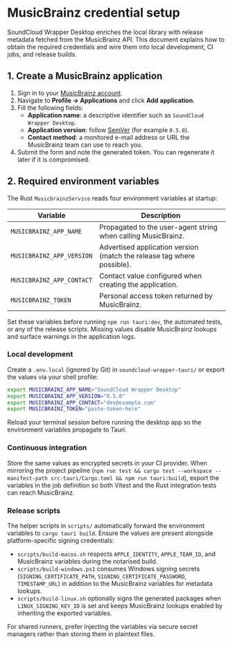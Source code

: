 # MusicBrainz credential setup

SoundCloud Wrapper Desktop enriches the local library with release metadata fetched from the MusicBrainz API. This document explains how to obtain the required credentials and wire them into local development, CI jobs, and release builds.

## 1. Create a MusicBrainz application
1. Sign in to your [MusicBrainz account](https://musicbrainz.org/login).
2. Navigate to **Profile → Applications** and click **Add application**.
3. Fill the following fields:
   - **Application name**: a descriptive identifier such as `SoundCloud Wrapper Desktop`.
   - **Application version**: follow [SemVer](https://semver.org/) (for example `0.5.0`).
   - **Contact method**: a monitored e-mail address or URL the MusicBrainz team can use to reach you.
4. Submit the form and note the generated token. You can regenerate it later if it is compromised.

## 2. Required environment variables
The Rust `MusicbrainzService` reads four environment variables at startup:

| Variable | Description |
| --- | --- |
| `MUSICBRAINZ_APP_NAME` | Propagated to the user-agent string when calling MusicBrainz. |
| `MUSICBRAINZ_APP_VERSION` | Advertised application version (match the release tag where possible). |
| `MUSICBRAINZ_APP_CONTACT` | Contact value configured when creating the application. |
| `MUSICBRAINZ_TOKEN` | Personal access token returned by MusicBrainz. |

Set these variables before running `npm run tauri:dev`, the automated tests, or any of the release scripts. Missing values disable MusicBrainz lookups and surface warnings in the application logs.

### Local development
Create a `.env.local` (ignored by Git) in `soundcloud-wrapper-tauri/` or export the values via your shell profile:

```bash
export MUSICBRAINZ_APP_NAME="SoundCloud Wrapper Desktop"
export MUSICBRAINZ_APP_VERSION="0.5.0"
export MUSICBRAINZ_APP_CONTACT="dev@example.com"
export MUSICBRAINZ_TOKEN="paste-token-here"
```

Reload your terminal session before running the desktop app so the environment variables propagate to Tauri.

### Continuous integration
Store the same values as encrypted secrets in your CI provider. When mirroring the project pipeline (`npm run test && cargo test --workspace --manifest-path src-tauri/Cargo.toml && npm run tauri:build`), export the variables in the job definition so both Vitest and the Rust integration tests can reach MusicBrainz.

### Release scripts
The helper scripts in `scripts/` automatically forward the environment variables to `cargo tauri build`. Ensure the values are present alongside platform-specific signing credentials:

- `scripts/build-macos.sh` respects `APPLE_IDENTITY`, `APPLE_TEAM_ID`, and MusicBrainz variables during the notarised build.
- `scripts/build-windows.ps1` consumes Windows signing secrets (`SIGNING_CERTIFICATE_PATH`, `SIGNING_CERTIFICATE_PASSWORD`, `TIMESTAMP_URL`) in addition to the MusicBrainz variables for metadata lookups.
- `scripts/build-linux.sh` optionally signs the generated packages when `LINUX_SIGNING_KEY_ID` is set and keeps MusicBrainz lookups enabled by inheriting the exported variables.

For shared runners, prefer injecting the variables via secure secret managers rather than storing them in plaintext files.
